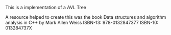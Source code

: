This is a implementation of a AVL Tree

A resource helped to create this was the book
Data structures and algorithm analysis in C++
by Mark Allen Weiss
ISBN-13: 978-0132847377
ISBN-10: 013284737X
